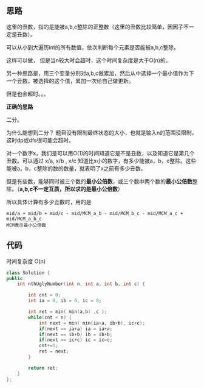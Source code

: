 ## 思路

这里的丑数，指的是能被a,b,c整除的正整数（这里的丑数比较简单，因因子不一定是丑数）。

可以从小到大遍历int的所有数值，依次判断每个元素是否能被a,b,c整除。

这样可以做， 但是当n较大时会超时，这个时间复杂度是大于O(n)的。



另一种思路是，用三个变量分别对a,b,c做累加，然后从中选择一个最小值作为下一个丑数。被选择的这个值，累加一次给自己做更新。

但是也会超时。。。



**正确的思路**

二分。

为什么能想到二分？ 题目没有限制最终状态的大小，也就是输入n的范围没限制，这时dp或dfs很可能会超时。

对一个数字x，我们是可以用O(1)的时间知道它是不是丑数，以及知道它是第几个丑数。可以通过 x/a, x/b , x/c 知道比x小的数字，有多少能被a，b，c整除。这些能被a，b，c整除的数的数量，就表明了x之前有多少丑数。

但是有些数，能够同时被三个数的**最小公倍数**，或三个数中两个数的**最小公倍数**整除。（**a,b,c不一定互质，所以求的是最小公倍数**）

所以具体计算有多少丑数时，用的是

```
mid/a + mid/b + mid/c - mid/MCM_a_b - mid/MCM_b_c - mid/MCM_a_c +  mid/MCM_a_b_c
MCM表示最小公倍数
```







## 代码

时间复杂度 O(n)

```c++
class Solution {
public:
    int nthUglyNumber(int n, int a, int b, int c) {

        int cnt = 0;
        int ia = 0, ib = 0, ic = 0;

        int ret = min( min(a,b) ,c );
        while(cnt < n) {
            int next = min( min(ia+a, ib+b), ic+c);
            if(next == ia+a) ia = ia+a; 
            if(next == ib+b) ib = ib+b;
            if(next == ic+c) ic = ic=c;
            cnt+=1;
            ret = next;
        }

        return ret;
    }
};
```

